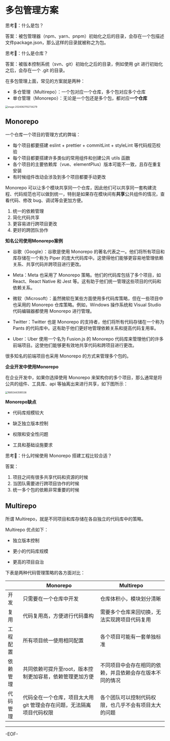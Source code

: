 # 多包管理方案

思考🤔：什么是包？

答案：被包管理器（npm、yarn、pnpm）初始化之后的目录，会存在一个包描述文件package.json，那么这样的目录就被称之为包。

思考🤔：什么是仓库？

答案：被版本控制系统（svn、git）初始化之后的目录，例如使用 git 进行初始化之后，会存在一个 .git 的目录。

在多包管理上面，常见的方案就是两种：

- 多仓管理（Multirepo）：一个包对应一个仓库，多个包对应多个仓库
- 单仓管理（Monorepo）：无论是一个包还是多个包，都对应**一个仓库**

<img src="https://xiejie-typora.oss-cn-chengdu.aliyuncs.com/2024-08-21-072734.png" alt="image-20240821152734279" style="zoom:50%;" />

## Monorepo

一个仓库一个项目的管理方式的弊端：

- 每个项目都要搭建 eslint + prettier + commitLint + styleLint 等代码规范校验
- 每个项目都要搭建许多类似的常用组件和创建公共 utils 函数
- 各个项目的主要依赖库（vue、elementPlus）版本可能不一致，且存在重复安装
- 有时候组件改动会涉及到多个项目都要手动更改

 Monorepo 可以让多个模块共享同一个仓库，因此他们可以共享同一套构建流程、代码规范也可以做到统一，特别是如果存在模块间有**共享**公共组件的情况，查看代码、修改 bug、调试等会更加方便。

1. 统一的依赖管理
2. 简化代码共享
3. 更容易进行跨项目更改
4. 更好的跨团队协作

**知名公司使用Monorepo案例**

- 谷歌（Google）：谷歌是使用 Monorepo 的著名代表之一。他们将所有项目和库存储在一个称为 Piper 的庞大代码库中。这使得他们能够更容易地管理依赖关系、共享代码并跨项目进行更改。

- Meta：Meta 也采用了 Monorepo 策略。他们的代码库包括了多个项目，如 React、React Native 和 Jest 等。这有助于他们统一管理这些项目的代码和依赖关系。

- 微软（Microsoft）：虽然微软在某些方面使用多代码库策略，但在一些项目中也采用的 Monorepo 仓库策略。例如，Windows 操作系统和 Visual Studio 代码编辑器都使用 Monorepo 进行管理。

- Twitter：Twitter 也是 Monorepo 的支持者，他们将所有代码存储在一个称为 Pants 的代码库中。这有助于他们更好地管理依赖关系和提高代码复用率。

- Uber：Uber 使用一个名为 Fusion.js 的 Monorepo 代码库来管理他们的许多前端项目。这使他们能够更有效地共享代码和跨项目进行更改。

很多知名的前端项目也采用 Monorepo 的方式来管理多个包的。

**企业开发中使用Monorepo**

在企业开发中，如果你选择使用 Monorepo 来架构你的多个项目，那么通常是将公共的组件、工具库、api 等抽离出来进行共享，如下图所示：

<img src="https://xiejie-typora.oss-cn-chengdu.aliyuncs.com/2024-08-21-135139.jpg" alt="16853443595538" style="zoom:50%;" />

**Monorepo缺点**

- 代码库规模较大

- 缺乏独立版本控制

- 权限和安全性问题

- 工具和基础设施要求

思考🤔：什么时候使用 Monorepo 搭建工程比较合适？

答案：

1. 项目之间有很多共享代码和资源的时候
2. 当团队需要进行跨项目协作的时候
3. 统一多个包的依赖非常重要的时候



## Multirepo

所谓 Multirepo，就是不同项目和库存储在各自独立的代码库中的策略。

Multirepo 优点如下：

- 独立版本控制

- 更小的代码库规模

- 更高的项目自治

下表是两种代码管理策略的各方面对比：

|          | Monorepo                                                     | Multirepo                                                |
| -------- | ------------------------------------------------------------ | -------------------------------------------------------- |
| 开发     | 只需要在一个仓库中开发                                       | 仓库体积小，模块划分清晰                                 |
| 复用     | 代码复用高，方便进行代码重构                                 | 需要多个仓库来回切换，无法实现跨项目代码复用             |
| 工程配置 | 所有项目统一使用相同配置                                     | 各个项目可能有一套单独标准                               |
| 依赖管理 | 共同依赖可提升至root，版本控制更加容易，依赖管理更加方便     | 不同项目中会存在相同的依赖，并且依赖会存在版本不同的情况 |
| 代码管理 | 代码全在一个仓库，项目太大用 git 管理会存在问题，无法隔离项目代码权限 | 各个团队可以控制代码权限，也几乎不会有项目太大的问题     |

---

-EOF-
